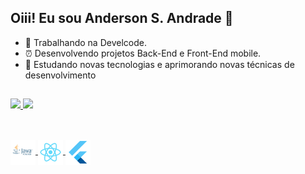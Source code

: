 ## Oiii! Eu sou Anderson S. Andrade 👋
- 🔭 Trabalhando na Develcode.
- ⏰ Desenvolvendo projetos Back-End e Front-End mobile.
- 📖 Estudando novas tecnologias e aprimorando novas técnicas de desenvolvimento
##

 <div>
  <a href="https://github.com/anderson-develcode">
  <img height="180em" src="https://github-readme-stats.vercel.app/api?username=AndersonSAndrade&show_icons=true&theme=omni&include_all_commits=true&count_private=true"/>
  <img height="180em" src="https://github-readme-stats.vercel.app/api/top-langs/?username=AndersonSAndrade&layout=compact&langs_count=7&theme=omni"/>
</div>
  
  ##
  
  <div style="display: inline_block"><br>
  <img align="center" alt="Ads-Java" height="40" width="40" src="https://raw.githubusercontent.com/github/explore/80688e429a7d4ef2fca1e82350fe8e3517d3494d/topics/java/java.png">
  <img align="center" alt="Ads-React" height="40" width="40" src="https://raw.githubusercontent.com/github/explore/80688e429a7d4ef2fca1e82350fe8e3517d3494d/topics/react/react.png">
  <img align="center" alt="Ads-Flutter" height="40" width="40" src="https://raw.githubusercontent.com/github/explore/80688e429a7d4ef2fca1e82350fe8e3517d3494d/topics/flutter/flutter.png">
</div>

  
